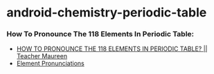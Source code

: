 # android-chemistry-periodic-table

### How To Pronounce The 118 Elements In Periodic Table:
- [HOW TO PRONOUNCE THE 118 ELEMENTS IN PERIODIC TABLE? || Teacher Maureen](https://youtu.be/Vlxiw8Ujsxo)
- [Element Pronunciations](https://youtu.be/zRgvcc_DmN0)